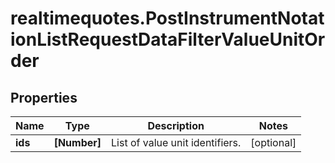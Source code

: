# realtimequotes.PostInstrumentNotationListRequestDataFilterValueUnitOrder

## Properties

Name | Type | Description | Notes
------------ | ------------- | ------------- | -------------
**ids** | **[Number]** | List of value unit identifiers. | [optional] 


